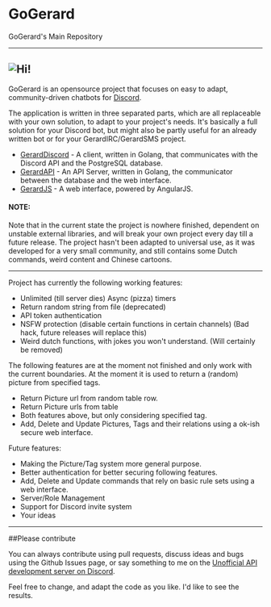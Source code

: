 # GoGerard
GoGerard's Main Repository

----------
![Hi!](https://cdn.rawgit.com/GoGerard/GoGerard/master/GoGerard.svg)
----------
GoGerard is an opensource project that focuses on easy to adapt, community-driven chatbots for [Discord](https://discordapp.com/).

The application is written in three separated parts, which are all replaceable with your own solution, to adapt to your project's needs. 
It's basically a full solution for your Discord bot, but might also be partly useful for an already written bot or for your GerardIRC/GerardSMS project.

 - [GerardDiscord](https://github.com/GoGerard/GerardDiscord) - A client, written in Golang, that communicates with the Discord API and the PostgreSQL database.
 - [GerardAPI](https://github.com/GoGerard/GerardAPI) - An API Server, written in Golang, the communicator between the database and the web interface.
 - [GerardJS](https://github.com/GoGerard/GerardJS) - A web interface, powered by AngularJS. 

#### NOTE:
Note that in the current state the project is nowhere finished, dependent on unstable external libraries, and will break your own project every day till a future release. The project hasn't been adapted to universal use, as it was developed for a very small community, and still contains some Dutch commands, weird content and Chinese cartoons.

----------

Project has currently the following working features:
- Unlimited (till server dies) Async (pizza) timers
- Return random string from file (deprecated)
- API token authentication
- NSFW protection (disable certain functions in certain channels) (Bad hack, future releases will replace this)
- Weird dutch functions, with jokes you won't understand. (Will certainly be removed)

The following features are at the moment not finished and only work with the current boundaries. 
At the moment it is used to return a (random) picture from specified tags. 
- Return Picture url from random table row.
- Return Picture urls from table
- Both features above, but only considering specified tag. 
- Add, Delete and Update Pictures, Tags and their relations using a ok-ish secure web interface.

Future features:
- Making the Picture/Tag system more general purpose.
- Better authentication for better securing following features.
- Add, Delete and Update commands that rely on basic rule sets using a web interface.
- Server/Role Management
- Support for Discord invite system
- Your ideas


----------
##Please contribute

You can always contribute using pull requests, discuss ideas and bugs using the Github Issues page, or say something to me on the [Unofficial API development server on Discord](https://discordapp.com/invite/0SBTUU1wZTVyGXpr). 

Feel free to change, and adapt the code as you like. I'd like to see the results. 


